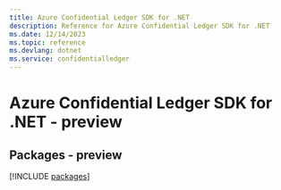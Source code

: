 ```yaml
---
title: Azure Confidential Ledger SDK for .NET
description: Reference for Azure Confidential Ledger SDK for .NET
ms.date: 12/14/2023
ms.topic: reference
ms.devlang: dotnet
ms.service: confidentialledger
---
```

# Azure Confidential Ledger SDK for .NET - preview
## Packages - preview
[!INCLUDE [packages](confidential-ledger-index.md)]